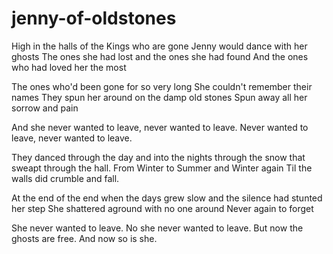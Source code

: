 # jenny-of-oldstones

High in the halls of the Kings who are gone
Jenny would dance with her ghosts
The ones she had lost and the ones she had found
And the ones who had loved her the most

The ones who'd been gone for so very long
She couldn't remember their names
They spun her around on the damp old stones
Spun away all her sorrow and pain

And she never wanted to leave, never wanted to leave.
Never wanted to leave, never wanted to leave.

They danced through the day
and into the nights through the snow that sweapt through the hall.
From Winter to Summer and Winter again
Til the walls did crumble and fall.

At the end of the end
when the days grew slow and the silence had stunted her step
She shattered aground with no one around
Never again to forget

She never wanted to leave.
No she never wanted to leave.
But now the ghosts are free.
And now so is she.
